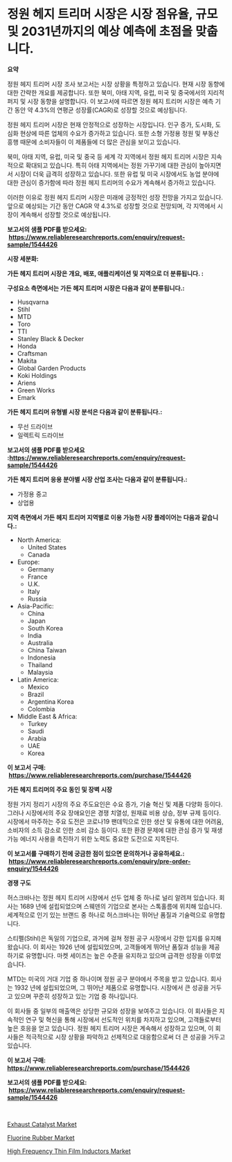<p><h1>정원 헤지 트리머 시장은 시장 점유율, 규모 및 2031년까지의 예상 예측에 초점을 맞춥니다.</h1></p><p><strong>요약</strong></p>
<p><p>정원 헤지 트리머 시장 조사 보고서는 시장 상황을 특정하고 있습니다. 현재 시장 동향에 대한 간략한 개요를 제공합니다. 또한 북미, 아태 지역, 유럽, 미국 및 중국에서의 지리적 퍼지 및 시장 동향을 설명합니다. 이 보고서에 따르면 정원 헤지 트리머 시장은 예측 기간 동안 약 4.3%의 연평균 성장률(CAGR)로 성장할 것으로 예상됩니다.</p><p>정원 헤지 트리머 시장은 현재 안정적으로 성장하는 시장입니다. 인구 증가, 도시화, 도심화 현상에 따른 업체의 수요가 증가하고 있습니다. 또한 소형 가정용 정원 및 부동산 흥행 때문에 소비자들이 이 제품들에 더 많은 관심을 보이고 있습니다.</p><p>북미, 아태 지역, 유럽, 미국 및 중국 등 세계 각 지역에서 정원 헤지 트리머 시장은 지속적으로 확대되고 있습니다. 특히 아태 지역에서는 정원 가꾸기에 대한 관심이 높아지면서 시장이 더욱 급격히 성장하고 있습니다. 또한 유럽 및 미국 시장에서도 농업 분야에 대한 관심이 증가함에 따라 정원 헤지 트리머의 수요가 계속해서 증가하고 있습니다.</p><p>이러한 이유로 정원 헤지 트리머 시장은 미래에 긍정적인 성장 전망을 가지고 있습니다. 앞으로 예상되는 기간 동안 CAGR 약 4.3%로 성장할 것으로 전망되며, 각 지역에서 시장이 계속해서 성장할 것으로 예상됩니다.</p></p>
<p><strong>보고서의 샘플 PDF를 받으세요: &nbsp;<a href="https://www.reliableresearchreports.com/enquiry/request-sample/1544426">https://www.reliableresearchreports.com/enquiry/request-sample/1544426</a></strong></p>
<p><strong>시장 세분화:</strong></p>
<p><strong> 가든 헤지 트리머 시장은 개요, 배포, 애플리케이션 및 지역으로 더 분류됩니다. :</strong></p>
<p><strong>구성요소 측면에서는 가든 헤지 트리머 시장은 다음과 같이 분류됩니다.:</strong></p>
<p><ul><li>Husqvarna</li><li>Stihl</li><li>MTD</li><li>Toro</li><li>TTI</li><li>Stanley Black & Decker</li><li>Honda</li><li>Craftsman</li><li>Makita</li><li>Global Garden Products</li><li>Koki Holdings</li><li>Ariens</li><li>Green Works</li><li>Emark</li></ul></p>
<p><strong> 가든 헤지 트리머 유형별 시장 분석은 다음과 같이 분류됩니다.:</strong></p>
<p><ul><li>무선 드라이브</li><li>일렉트릭 드라이브</li></ul></p>
<p><strong>보고서의 샘플 PDF를 받으세요 :<a href="https://www.reliableresearchreports.com/enquiry/request-sample/1544426">https://www.reliableresearchreports.com/enquiry/request-sample/1544426</a></strong></p>
<p><strong> 가든 헤지 트리머 응용 분야별 시장 산업 조사는 다음과 같이 분류됩니다.:</strong></p>
<p><ul><li>가정용 중고</li><li>상업용</li></ul></p>
<p><strong>지역 측면에서 가든 헤지 트리머 지역별로 이용 가능한 시장 플레이어는 다음과 같습니다.:</strong></p>
<p><ul>
    <li>
        North America:
        <ul>
            <li>United States</li>
            <li>Canada</li>
        </ul>
    </li>
    <li>
        Europe:
        <ul>
            <li>Germany</li>
            <li>France</li>
            <li>U.K.</li>
            <li>Italy</li>
            <li>Russia</li>
        </ul>
    </li>
    <li>
        Asia-Pacific:
        <ul>
            <li>China</li>
            <li>Japan</li>
            <li>South Korea</li>
            <li>India</li>
            <li>Australia</li>
            <li>China Taiwan</li>
            <li>Indonesia</li>
            <li>Thailand</li>
            <li>Malaysia</li>
        </ul>
    </li>
    <li>
        Latin America:
        <ul>
            <li>Mexico</li>
            <li>Brazil</li>
            <li>Argentina Korea</li>
            <li>Colombia</li>
        </ul>
    </li>
    <li>
        Middle East & Africa:
        <ul>
            <li>Turkey</li>
            <li>Saudi</li>
            <li>Arabia</li>
            <li>UAE</li>
            <li>Korea</li>
        </ul>
    </li>
    </ul></p>
<p><strong>이 보고서 구매: &nbsp;<a href="https://www.reliableresearchreports.com/purchase/1544426">https://www.reliableresearchreports.com/purchase/1544426</a></strong></p>
<p><strong>가든 헤지 트리머의 주요 동인 및 장벽 시장</strong></p>
<p><p>정원 가지 정리기 시장의 주요 주도요인은 수요 증가, 기술 혁신 및 제품 다양화 등이다. 그러나 시장에서의 주요 장애요인은 경쟁 치열성, 원재료 비용 상승, 정부 규제 등이다. 시장에서 마주하는 주요 도전은 코로나19 팬데믹으로 인한 생산 및 유통에 대한 어려움, 소비자의 소득 감소로 인한 소비 감소 등이다. 또한 환경 문제에 대한 관심 증가 및 재생 가능 에너지 사용을 촉진하기 위한 노력도 중요한 도전으로 지목된다.</p></p>
<p><strong>이 보고서를 구매하기 전에 궁금한 점이 있으면 문의하거나 공유하세요.: &nbsp;<a href="https://www.reliableresearchreports.com/enquiry/pre-order-enquiry/1544426">https://www.reliableresearchreports.com/enquiry/pre-order-enquiry/1544426</a></strong></p>
<p><strong>경쟁 구도</strong></p>
<p><p>허스크바나는 정원 헤지 트리머 시장에서 선두 업체 중 하나로 널리 알려져 있습니다. 회사는 1689 년에 설립되었으며 스웨덴의 기업으로 본사는 스톡홀름에 위치해 있습니다. 세계적으로 인기 있는 브랜드 중 하나로 허스크바나는 뛰어난 품질과 기술력으로 유명합니다.</p><p>스티펠(Stihl)은 독일의 기업으로, 과거에 걸쳐 정원 공구 시장에서 강한 입지를 유지해 왔습니다. 이 회사는 1926 년에 설립되었으며, 고객들에게 뛰어난 품질과 성능을 제공하기로 유명합니다. 마켓 세이즈는 높은 수준을 유지하고 있으며 급격한 성장을 이루었습니다.</p><p>MTD는 미국의 거대 기업 중 하나이며 정원 공구 분야에서 주목을 받고 있습니다. 회사는 1932 년에 설립되었으며, 그 뛰어난 제품으로 유명합니다. 시장에서 큰 성공을 거두고 있으며 꾸준히 성장하고 있는 기업 중 하나입니다.</p><p>이 회사들 중 일부의 매출액은 상당한 규모와 성장을 보여주고 있습니다. 이 회사들은 지속적인 연구 및 혁신을 통해 시장에서 선도적인 위치를 차지하고 있으며, 고객들로부터 높은 호응을 얻고 있습니다. 정원 헤지 트리머 시장은 계속해서 성장하고 있으며, 이 회사들은 적극적으로 시장 상황을 파악하고 선제적으로 대응함으로써 더 큰 성공을 거두고 있습니다.</p></p>
<p><strong>이 보고서 구매: &nbsp; <a href="https://www.reliableresearchreports.com/purchase/1544426">https://www.reliableresearchreports.com/purchase/1544426</a></strong></p>
<p><strong>보고서의 샘플 PDF를 받으세요: &nbsp;<a href="https://www.reliableresearchreports.com/enquiry/request-sample/1544426">https://www.reliableresearchreports.com/enquiry/request-sample/1544426</a></strong><strong></strong></p>
<p>&nbsp;</p>
<p><p><a href="https://funky-papaya-cf4.notion.site/Exhaust-Catalyst-Market-Research-Report-The-Key-To-Successful-Business-Strategy-Forecasted-for-Peri-ef46708723364b0fa51f87b73136d627">Exhaust Catalyst Market</a></p><p><a href="https://confirmed-shield-e13.notion.site/Fluorine-Rubber-Market-Research-Report-The-Key-To-Successful-Business-Strategy-Forecasted-for-Perio-db2b3aabccb64b8dbd9f333b34555a37">Fluorine Rubber Market</a></p><p><a href="https://github.com/ChiragRP21/Market-Research-Report-List-4/blob/main/high-frequency-thin-film-inductors-market.md">High Frequency Thin Film Inductors Market</a></p></p>
